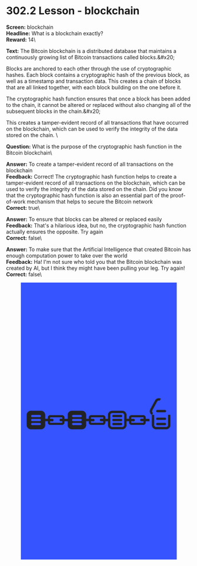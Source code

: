 # 302.2 Lesson - blockchain

**Screen:** blockchain\
**Headline:** What is a blockchain exactly?\
**Reward:** 14\

**Text:** The Bitcoin blockchain is a distributed database that maintains a continuously growing list of Bitcoin transactions called blocks.&amp;#x20;

Blocks are anchored to each other through the use of cryptographic hashes. Each block contains a cryptographic hash of the previous block, as well as a timestamp and transaction data. This creates a chain of blocks that are all linked together, with each block building on the one before it.

The cryptographic hash function ensures that once a block has been added to the chain, it cannot be altered or replaced without also changing all of the subsequent blocks in the chain.&amp;#x20;

This creates a tamper-evident record of all transactions that have occurred on the blockchain, which can be used to verify the integrity of the data stored on the chain.
\

**Question:** What is the purpose of the cryptographic hash function in the Bitcoin blockchain\

**Answer:** To create a tamper-evident record of all transactions on the blockchain\
**Feedback:** Correct! The cryptographic hash function helps to create a tamper-evident record of all transactions on the blockchain, which can be used to verify the integrity of the data stored on the chain. Did you know that the cryptographic hash function is also an essential part of the proof-of-work mechanism that helps to secure the Bitcoin network\
**Correct:** true\

**Answer:** To ensure that blocks can be altered or replaced easily\
**Feedback:** That&#x27;s a hilarious idea, but no, the cryptographic hash function actually ensures the opposite. Try again\
**Correct:** false\

**Answer:** To make sure that the Artificial Intelligence that created Bitcoin has enough computation power to take over the world\
**Feedback:** Ha! I&#x27;m not sure who told you that the Bitcoin blockchain was created by AI, but I think they might have been pulling your leg. Try again!\
**Correct:** false\


<figure><img src="../.gitbook/assets/302-02.png" alt=""><figcaption></figcaption></figure>

